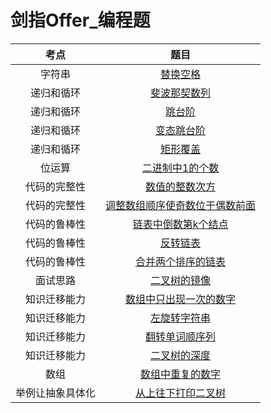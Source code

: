 # 剑指Offer_编程题

|考点|题目|
|:-:|:-:|
|字符串|[替换空格](https://github.com/Maxwell-L/SwordOffer/blob/master/Code/ReplaceSpaceSolution.java)|
|递归和循环|[斐波那契数列](https://github.com/Maxwell-L/SwordOffer/blob/master/Code/FibonacciSolution.java)|
|递归和循环|[跳台阶](https://github.com/Maxwell-L/SwordOffer/blob/master/Code/JumpFloorSolution.java)|
|递归和循环|[变态跳台阶](https://github.com/Maxwell-L/SwordOffer/blob/master/Code/JumpFloorIISolution.java)|
|递归和循环|[矩形覆盖](https://github.com/Maxwell-L/SwordOffer/blob/master/Code/RectCoverSolution.java)|
|位运算|[二进制中1的个数](https://github.com/Maxwell-L/SwordOffer/blob/master/Code/NumberOf1Solution.java)|
|代码的完整性|[数值的整数次方](https://github.com/Maxwell-L/SwordOffer/blob/master/Code/PowerSolution.java)|
|代码的完整性|[调整数组顺序使奇数位于偶数前面](https://github.com/Maxwell-L/SwordOffer/blob/master/Code/ReOrderArraySolution.java)|
|代码的鲁棒性|[链表中倒数第k个结点](https://github.com/Maxwell-L/SwordOffer/blob/master/Code/FindKthToTailSolution.java)|
|代码的鲁棒性|[反转链表](https://github.com/Maxwell-L/SwordOffer/blob/master/Code/ReverseListSolution.java)|
|代码的鲁棒性|[合并两个排序的链表](https://github.com/Maxwell-L/SwordOffer/blob/master/Code/MergeSolution.java)|
|面试思路|[二叉树的镜像](https://github.com/Maxwell-L/SwordOffer/blob/master/Code/MirrorSolution.java)|
|知识迁移能力|[数组中只出现一次的数字](https://github.com/Maxwell-L/SwordOffer/blob/master/Code/FindNumsAppearOnceSolution.java)|
|知识迁移能力|[左旋转字符串](https://github.com/Maxwell-L/SwordOffer/blob/master/Code/LeftRotateStringSolution.java)|
|知识迁移能力|[翻转单词顺序列](https://github.com/Maxwell-L/SwordOffer/blob/master/Code/ReverseSentenceSolution.java)|
|知识迁移能力|[二叉树的深度](https://github.com/Maxwell-L/SwordOffer/blob/master/Code/TreeDepthSolution.java)|
|数组|[数组中重复的数字](https://github.com/Maxwell-L/SwordOffer/blob/master/Code/DuplicateSolution.java)|
|举例让抽象具体化|[从上往下打印二叉树](https://github.com/Maxwell-L/SwordOffer/blob/master/Code/PrintFromTopToBottomSolution.java)|
